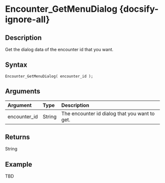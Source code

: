 # Encounter_GetMenuDialog {docsify-ignore-all}

## Description
Get the dialog data of the encounter id that you want.

## Syntax
```gml
Encounter_GetMenuDialog( encounter_id );
```

## Arguments
| Argument | Type | Description |
| :-- | :-- | :-- |
| encounter_id | String | The encounter id dialog that you want to get. |

## Returns
String

## Example
TBD